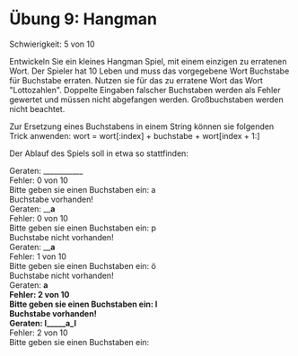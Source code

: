 # Übung 9: Hangman

Schwierigkeit: 5 von 10

Entwickeln Sie ein kleines Hangman Spiel, mit einem einzigen zu erratenen Wort.
Der Spieler hat 10 Leben und muss das vorgegebene Wort Buchstabe für Buchstabe
erraten. Nutzen sie für das zu erratene Wort das Wort "Lottozahlen". Doppelte
Eingaben falscher Buchstaben werden als Fehler gewertet und müssen nicht abgefangen
werden. Großbuchstaben werden nicht beachtet.

Zur Ersetzung eines Buchstabens in einem String können sie folgenden Trick anwenden:
wort = wort[:index] + buchstabe + wort[index + 1:]

Der Ablauf des Spiels soll in etwa so stattfinden:

Geraten: ___________  
Fehler: 0 von 10  
Bitte geben sie einen Buchstaben ein: a  
Buchstabe vorhanden!  
Geraten: ______a____  
Fehler: 0 von 10  
Bitte geben sie einen Buchstaben ein: p  
Buchstabe nicht vorhanden!  
Geraten: ______a____  
Fehler: 1 von 10  
Bitte geben sie einen Buchstaben ein: ö  
Buchstabe nicht vorhanden!  
Geraten: ______a____  
Fehler: 2 von 10  
Bitte geben sie einen Buchstaben ein: l  
Buchstabe vorhanden!  
Geraten: l_____a_l__  
Fehler: 2 von 10  
Bitte geben sie einen Buchstaben ein:   
